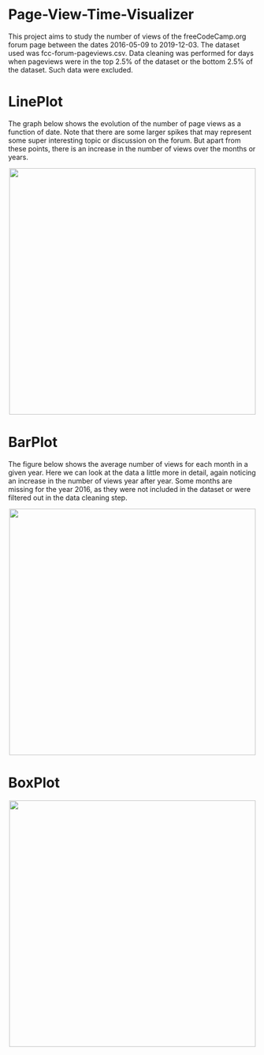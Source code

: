 # Page-View-Time-Visualizer

This project aims to study the number of views of the freeCodeCamp.org forum page between the dates 2016-05-09 to 2019-12-03. The dataset used was fcc-forum-pageviews.csv. Data cleaning was performed for days when pageviews were in the top 2.5% of the dataset or the bottom 2.5% of the dataset. Such data were excluded.

# LinePlot 

The graph below shows the evolution of the number of page views as a function of date.
Note that there are some larger spikes that may represent some super interesting topic or discussion on the forum. But apart from these points, there is an increase in the number of views over the months or years.

<div align="center">
  <img src="https://user-images.githubusercontent.com/102380417/178588773-54bcb960-2f73-49a4-ad2e-5693311a844c.png" width="500px" />
</div>

# BarPlot

The figure below shows the average number of views for each month in a given year. Here we can look at the data a little more in detail, again noticing an increase in the number of views year after year.
Some months are missing for the year 2016, as they were not included in the dataset or were filtered out in the data cleaning step.

<div align="center">
  <img src="https://user-images.githubusercontent.com/102380417/178589650-165e30d3-e2af-4ae1-a139-050532235673.png" width="500px" />
</div>

# BoxPlot

<div align="center">
  <img src="https://user-images.githubusercontent.com/102380417/178589029-d4d52561-c760-4d0a-bd56-5efc297685b9.png" width="500px" />
</div>
